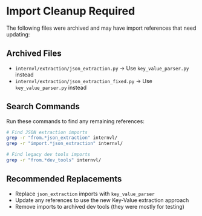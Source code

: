 # Import Cleanup Required

The following files were archived and may have import references that need updating:

## Archived Files
- `internvl/extraction/json_extraction.py` → Use `key_value_parser.py` instead
- `internvl/extraction/json_extraction_fixed.py` → Use `key_value_parser.py` instead

## Search Commands
Run these commands to find any remaining references:

```bash
# Find JSON extraction imports
grep -r "from.*json_extraction" internvl/
grep -r "import.*json_extraction" internvl/

# Find legacy dev tools imports
grep -r "from.*dev_tools" internvl/
```

## Recommended Replacements
- Replace `json_extraction` imports with `key_value_parser`
- Update any references to use the new Key-Value extraction approach
- Remove imports to archived dev tools (they were mostly for testing)
